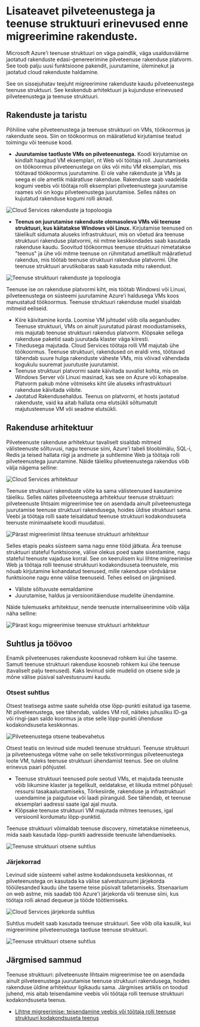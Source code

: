 <properties
   pageTitle="Pilveteenustega ja teenuse struktuuri erinevused | Microsoft Azure'i"
   description="Kontseptuaalne ülevaade migreerimiseks teenuse struktuuri: pilveteenuste rakendusi."
   services="service-fabric"
   documentationCenter=".net"
   authors="vturecek"
   manager="timlt"
   editor=""/>

<tags
   ms.service="service-fabric"
   ms.devlang="dotNet"
   ms.topic="article"
   ms.tgt_pltfrm="NA"
   ms.workload="NA"
   ms.date="10/19/2016"
   ms.author="vturecek"/>

# <a name="learn-about-the-differences-between-cloud-services-and-service-fabric-before-migrating-applications"></a>Lisateavet pilveteenustega ja teenuse struktuuri erinevused enne migreerimine rakenduste.
Microsoft Azure'i teenuse struktuuri on väga paindlik, väga usaldusväärne jaotatud rakenduste edasi-genereerimine pilveteenuse rakenduse platvorm. See toob palju uusi funktsioone pakendit, juurutamine, üleminekut ja jaotatud cloud rakenduste haldamine. 

See on sissejuhatav teejuht migreerimine rakenduste kaudu pilveteenustega teenuse struktuuri. See keskendub arhitektuuri ja kujunduse erinevused pilveteenustega ja teenuse struktuuri.
 
## <a name="applications-and-infrastructure"></a>Rakenduste ja taristu

Põhiline vahe pilveteenustega ja teenuse struktuuri on VMs, töökoormus ja rakenduste seos. Siin on töökoormus on määratletud kirjutamise teatud toimingu või teenuse kood.
 
 - **Juurutamise taotluste VMs on pilveteenustega.** Koodi kirjutamise on kindlalt haagitud VM eksemplari, nt Web või töötaja roll. Juurutamiseks on töökoormus pilveteenustega on üks või mitu VM eksemplari, mis töötavad töökoormus juurutamine. Ei ole vahe rakenduste ja VMs ja seega ei ole ametlik määratluse rakenduse. Rakenduse saab vaadelda kogumi veebis või töötaja rolli eksemplari pilveteenustega juurutamise raames või on kogu pilveteenustega juurutamise. Selles näites on kujutatud rakenduse kogumi rolli aknad.
 
![Cloud Services rakenduste ja topoloogia][1]

 - **Teenus on juurutamise rakenduste olemasoleva VMs või teenuse struktuuri, kus käitatakse Windows või Linux.** Kirjutamise teenused on täielikult sidumata aluseks infrastruktuuri, mis on võetud ära teenuse struktuuri rakenduse platvormi, nii mitme keskkondades saab kasutada rakenduse kaudu. Soovitud töökoormus teenuse struktuuri nimetatakse "teenus" ja ühe või mitme teenuse on rühmitatud ametlikult määratletud rakendus, mis töötab teenuse struktuuri rakenduse platvormi. Ühe teenuse struktuuri arvutikobaras saab kasutada mitu rakendust.
 
![Teenuse struktuuri rakenduste ja topoloogia][2]
 
Teenuse ise on rakenduse platvormi kiht, mis töötab Windowsi või Linuxi, pilveteenustega on süsteemi juurutamine Azure'i haldusega VMs koos manustatud töökoormus.
Teenuse struktuuri rakenduse mudel sisaldab mitmeid eeliseid.

 - Kiire käivitamine korda. Loomise VM juhtudel võib olla aeganõudev. Teenuse struktuuri, VMs on ainult juurutatud pärast moodustamiseks, mis majutab teenuse struktuuri rakendus platvorm. Klõpsake sellega rakenduse paketid saab juurutada klaster väga kiiresti.
 - Tihedusega majutada. Cloud Services töötaja rolli VM majutab ühe töökoormus. Teenuse struktuuri, rakendused on eraldi vms, töötavad tähendab suure hulga rakenduste väheste VMs, mis võivad vähendada kogukulu suuremat juurutuste juurutamist.
 - Teenuse struktuuri platvormi saate käivitada suvalist kohta, mis on Windows Server või Linuxi masinad, kas see on Azure või kohapealse. Platvorm pakub mõne võtmiseks kiht üle aluseks infrastruktuuri rakenduse käivitada viibite. 
 - Jaotatud Rakendusehaldus. Teenus on platvormi, et hosts jaotatud rakenduste, vaid ka aitab hallata oma elutsükli sõltumatult majutusteenuse VM või seadme elutsükli.

## <a name="application-architecture"></a>Rakenduse arhitektuur

Pilveteenuste rakenduse arhitektuur tavaliselt sisaldab mitmeid välisteenuste sõltuvusi, nagu teenuse siini, Azure'i tabeli bloobimälu, SQL-i, Redis ja teised hallata riigi ja andmete ja suhtlemine Web ja töötaja rolli pilveteenustega juurutamine. Näide täieliku pilveteenustega rakendus võib välja nägema selline:  

![Cloud Services arhitektuur][9]

Teenuse struktuuri rakenduste võite ka sama välisteenused kasutamine täieliku. Selles näites pilveteenustega arhitektuur teenuse struktuuri: pilveteenuste lihtsaim migreerimise tee on asendada ainult pilveteenustega juurutamise teenuse struktuuri rakendusega, hoides üldise struktuuri sama. Veebi ja töötaja rolli saate teisaldatud teenuse struktuuri kodakondsuseta teenuste minimaalsete koodi muudatusi.

![Pärast migreerimist lihtsa teenuse struktuuri arhitektuur][10]

Selles etapis peaks süsteem sama nagu enne tööd jätkata. Ära teenuse struktuuri stateful funktsioone, välise olekus poed saate sisestamine, nagu stateful teenuste vajaduse korral. See on keerulisem kui lihtne migreerimise Web ja töötaja rolli teenuse struktuuri kodakondsuseta teenustele, mis nõuab kirjutamine kohandatud teenused, mille rakenduse võrdväärse funktsioone nagu enne välise teenuseid. Tehes eelised on järgmised. 

 - Väliste sõltuvuste eemaldamine 
 - Juurutamise, haldus ja versioonitäienduse mudelite ühendamine. 
 
Näide tulemuseks arhitektuur, nende teenuste internaliseerimine võib välja näha selline:

![Pärast kogu migreerimise teenuse struktuuri arhitektuur][11]

## <a name="communication-and-workflow"></a>Suhtlus ja töövoo

Enamik pilveteenuses rakenduste koosnevad rohkem kui ühe taseme. Samuti teenuse struktuuri rakenduse koosneb rohkem kui ühe teenuse (tavaliselt palju teenused). Kaks levinud side mudelid on otsene side ja mõne välise püsival salvestusruumi kaudu.

### <a name="direct-communication"></a>Otsest suhtlus

Otsest teatisega astme saate suhelda otse lõpp-punkti esitatud iga taseme. Nt pilveteenustega, see tähendab, valides VM roll, näiteks juhusliku ID-ga või ringi-jaan saldo koormus ja otse selle lõpp-punkti ühenduse kodakondsuseta keskkonnas.

![Pilveteenustega otsene teabevahetus][5]

 Otsest teatis on levinud side mudeli teenuse struktuuri. Teenuse struktuuri ja pilveteenustega võtme vahe on selle tekstivormingus pilveteenustega loote VM, tuleks teenuse struktuuri ühendamist teenus. See on oluline erinevus paari põhjustel.

 - Teenuse struktuuri teenused pole seotud VMs, et majutada teenuste võib liikumine klaster ja tegelikult, eeldatakse, et liikuda mitmel põhjusel: ressursi tasakaalustamiseks, Tõrkesiirde, rakenduse ja infrastruktuuri uuendamine ja paigutuse või laadi piiranguid. See tähendab, et teenuse eksemplari aadressi saate igal ajal muuta. 
 - Klõpsake teenuse struktuuri VM majutada mitmes teenuses, igal versioonil kordumatu lõpp-punktid.

Teenuse struktuuri võimaldab teenuse discovery, nimetatakse nimeteenus, mida saab kasutada lõpp-punkti aadresside teenuste lahendamiseks. 

![Teenuse struktuuri otsene suhtlus][6]

### <a name="queues"></a>Järjekorrad

Levinud side süsteemi vahel astme kodakondsuseta keskkonnas, nt pilveteenustega on kasutada ka välise salvestusruumi järjekorda tööülesanded kaudu ühe taseme teise püsivalt talletamiseks. Stsenaarium on web astme, mis saadab töö Azure'i järjekorda või teenuse siini, kus töötaja rolli aknad dequeue ja tööde töötlemiseks.

![Cloud Services järjekorda suhtlus][7]

Suhtlus mudelit saab kasutada teenuse struktuuri. See võib olla kasulik, kui migreerimine pilveteenustega taotluse teenuse struktuuri. 

![Teenuse struktuuri otsene suhtlus][8]
 
## <a name="next-steps"></a>Järgmised sammud

Teenuse struktuuri: pilveteenuste lihtsaim migreerimise tee on asendada ainult pilveteenustega juurutamise teenuse struktuuri rakendusega, hoides rakenduse üldine arhitektuur ligikaudu sama. Järgmises artiklis on toodud juhend, mis aitab teisendamine veebis või töötaja rolli teenuse struktuuri kodakondsuseta teenus.

 - [Lihtne migreerimise: teisendamine veebis või töötaja rolli teenuse struktuuri kodakondsuseta teenus](./service-fabric-cloud-services-migration-worker-role-stateless-service.md)

<!--Image references-->
[1]: ./media/service-fabric-cloud-services-migration-differences/topology-cloud-services.png
[2]: ./media/service-fabric-cloud-services-migration-differences/topology-service-fabric.png
[5]: ./media/service-fabric-cloud-services-migration-differences/cloud-service-communication-direct.png
[6]: ./media/service-fabric-cloud-services-migration-differences/service-fabric-communication-direct.png
[7]: ./media/service-fabric-cloud-services-migration-differences/cloud-service-communication-queues.png
[8]: ./media/service-fabric-cloud-services-migration-differences/service-fabric-communication-queues.png
[9]: ./media/service-fabric-cloud-services-migration-differences/cloud-services-architecture.png
[10]: ./media/service-fabric-cloud-services-migration-differences/service-fabric-architecture-simple.png
[11]: ./media/service-fabric-cloud-services-migration-differences/service-fabric-architecture-full.png
